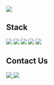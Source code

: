 <img src="https://capsule-render.vercel.app/api?type=Waving&color=auto&height=300&section=header&text=hello&fontSize=90&animation=fadeIn" />

<h2>
  
</h2>

<h2>
  Stack
</h2>
<p>
  <img src="https://img.shields.io/badge/Android-3DDC84?logo=android&logoColor=white&style=for-the-badge" />
  
  <img src="https://img.shields.io/badge/C++-00599C?logo=c%2B%2B&logoColor=white&style=for-the-badge" />
  <img src="https://img.shields.io/badge/Spring%20Boot-6DB33F?logo=springboot&logoColor=white&style=for-the-badge"/>
  
  <img src="https://img.shields.io/badge/react-20232a.svg?style=for-the-badge&logo=react&logoColor=61DAFB" />
  <img src="https://img.shields.io/badge/javascript-000000.svg?style=for-the-badge&logo=javascript&logoColor=F7DF1E" />


</p>

<h2>
  Contact Us
</h2>
<p>
  <a href="/">
    <img src="https://img.shields.io/badge/Notion-000000?logo=notion&logoColor=white&style=for-the-badge" />
  </a>
    
  <a href="https://eventbus.tistory.com/">
    <img src="https://img.shields.io/badge/Tistory-FF7700?logo=tistory&logoColor=white&style=for-the-badge"/>
  </a>
</p>
